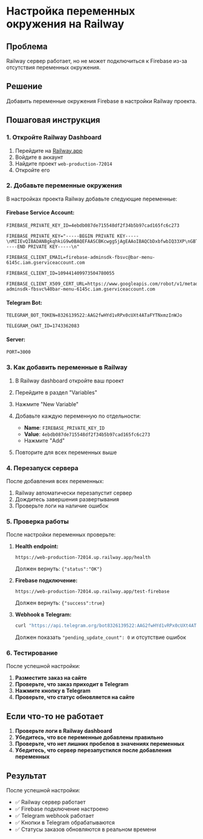 # Настройка переменных окружения на Railway

## Проблема
Railway сервер работает, но не может подключиться к Firebase из-за отсутствия переменных окружения.

## Решение
Добавить переменные окружения Firebase в настройки Railway проекта.

## Пошаговая инструкция

### 1. Откройте Railway Dashboard

1. Перейдите на [Railway.app](https://railway.app)
2. Войдите в аккаунт
3. Найдите проект `web-production-72014`
4. Откройте его

### 2. Добавьте переменные окружения

В настройках проекта Railway добавьте следующие переменные:

#### Firebase Service Account:
```
FIREBASE_PRIVATE_KEY_ID=4ebdb087de715548df2f34b5b97cad165fc6c273
```

```
FIREBASE_PRIVATE_KEY="-----BEGIN PRIVATE KEY-----\nMIIEvQIBADANBgkqhkiG9w0BAQEFAASCBKcwggSjAgEAAoIBAQCbDxbfwbIQ33XP\nGBTZFsJu4uEgmUhlRXWxo/SuJoDjytC4tnZAtaMuekDrVUSVEigKnbnna29NcHoZ\nf98iAVeiKTT806Rv8Y95/JKUIGc61p1tP+cJKL/iMJ+SMU4dChVtbnWtvoWMY8vG\n485inGam1SRgs6ljw8jJ4bnig6r7Se/help2GJllRCYrPocYMDt7OeelW6MlANFO\nKUWcRHnLw5cX8wARoqzaLVtX71ravi2q63wo5bq2CGV2IU3ztrob1Z8dBozqFeHv\no4/RKIS2rGKRTFi6rx9N3+9ui/pEtMNKWE3IMSsZTlndLNyslnNDbZgbySAPpP0r\neyM1aLAzAgMBAAECggEAKyRzJlWz0CsEkdbu8gn5ljWtEs9jS74cRY1LRmszIG4t\nTb+CvnVrTkK4rmG+n8V5+54v+/ox8Tdy2YZxFHqQIe/aLOBMF9N7qqLCO9GaN05A\nZgXKKAu8+9ewhlIOnFjSZmy99FYWvV2E9LUsltZSX2fdY8SJRFdUlgsml6Yv3BOi\nquaoC8Jj8IA//PBegH3TDjMQDqpixTdCYUZuDlkn5sbAqql1ntDmUOsFrZWuJTnm\nDHn4O6/wIhLV616SFQjhEXimb8T2EcF4LfnngJ3T04j786lHtyWbUBxqlwsMBZU2\nXo8+Psw3TVYLeSA3iAvG+S/E4XXo/gfuAfvXEXlhnQKBgQDWvOn0t8fHPWPprV7/\nA5Mp3/E3SYrq8ag5z/Iwe7k+ffCeAiFz8lBuXGrnO/NvpmlET4xa3SfV52lBfsLp\nigqwHMgSp54U+iv9m8o2zFK77eGyApaaXmFajphc1P8x29YuRQbdkrKFEYbUhKPk\n+FygpVAzXeppkg1S5X66C2oOBQKBgQC42oe4zR0yD1Ugue2puH86QAUJbYw6x2Pp\nw1HCda6vOHmkPy8CmnPt+nHvy1K4fRqYajtiDM7gec9/wKL2AY6VRoYnnYUVOUEn\nenaGdsCmH4lPCc2ur8qFw4QoEevQaQVGcFoxz4VJqjsC0eNkhONRtYdsr0k61xDt\n4YXR5mVi1wKBgFYxqi8ifbxJtgscHh96jd2nGCm7CVnY+k+KWop/fxHId4bVEBx8\nTTCfRAHhHIvaXjKfQ5VNZCoGI0e42//l+vhJ9T0Xrup4qKO5nud0CFmK2KcdRtpb\nu/QffKT2kiCvPz9/UYwq0CF9sYMoYqkL0BJjiNe1gNwzVcnKeJ2w6zcJAoGBAIy2\nFIAw6ptznmpV/bqm7XoKx4rAr/ECXGTSQEdVS46n37iOPBuwNLUfYmGVlTdIS9lf\nbCqb81JehvwJSEMZNk8dKvu25VodhiImD1kVxlnuQZg/ryjdOb2O8eeKlMXFW7Wd\nypqGDEDh6x+fY4fdvCgzlY2+9HBsy784X6RCzERrAoGAPdQBLq7DwmwoZb3Ylpub\nZyhv5JH/1dhAVi18bAmhzBfMrt8iXwLT4N9r6uC5A6Dc72LrDhToBQ5MrEOa09Ta\nHdVmi9AtpwXqVeACWyAK5kgKv+ccvXkVK1VIRrsmzPItU31KeQg4WLpSuzVz1pwN\nHMwZOjlpGHhk50GnhkEx6UM=\n-----END PRIVATE KEY-----\n"
```

```
FIREBASE_CLIENT_EMAIL=firebase-adminsdk-fbsvc@bar-menu-6145c.iam.gserviceaccount.com
```

```
FIREBASE_CLIENT_ID=109441409973504780055
```

```
FIREBASE_CLIENT_X509_CERT_URL=https://www.googleapis.com/robot/v1/metadata/x509/firebase-adminsdk-fbsvc%40bar-menu-6145c.iam.gserviceaccount.com
```

#### Telegram Bot:
```
TELEGRAM_BOT_TOKEN=8326139522:AAG2fwHYd1vRPx0cUXt4ATaFYTNxmzInWJo
```

```
TELEGRAM_CHAT_ID=1743362083
```

#### Server:
```
PORT=3000
```

### 3. Как добавить переменные в Railway

1. В Railway dashboard откройте ваш проект
2. Перейдите в раздел "Variables"
3. Нажмите "New Variable"
4. Добавьте каждую переменную по отдельности:
   - **Name**: `FIREBASE_PRIVATE_KEY_ID`
   - **Value**: `4ebdb087de715548df2f34b5b97cad165fc6c273`
   - Нажмите "Add"

5. Повторите для всех переменных выше

### 4. Перезапуск сервера

После добавления всех переменных:
1. Railway автоматически перезапустит сервер
2. Дождитесь завершения развертывания
3. Проверьте логи на наличие ошибок

### 5. Проверка работы

После настройки переменных проверьте:

1. **Health endpoint:**
   ```
   https://web-production-72014.up.railway.app/health
   ```
   Должен вернуть: `{"status":"OK"}`

2. **Firebase подключение:**
   ```
   https://web-production-72014.up.railway.app/test-firebase
   ```
   Должен вернуть: `{"success":true}`

3. **Webhook в Telegram:**
   ```bash
   curl "https://api.telegram.org/bot8326139522:AAG2fwHYd1vRPx0cUXt4ATaFYTNxmzInWJo/getWebhookInfo"
   ```
   Должен показать `"pending_update_count": 0` и отсутствие ошибок

### 6. Тестирование

После успешной настройки:

1. **Разместите заказ на сайте**
2. **Проверьте, что заказ приходит в Telegram**
3. **Нажмите кнопку в Telegram**
4. **Проверьте, что статус обновляется на сайте**

## Если что-то не работает

1. **Проверьте логи в Railway dashboard**
2. **Убедитесь, что все переменные добавлены правильно**
3. **Проверьте, что нет лишних пробелов в значениях переменных**
4. **Убедитесь, что сервер перезапустился после добавления переменных**

## Результат

После успешной настройки:
- ✅ Railway сервер работает
- ✅ Firebase подключение настроено
- ✅ Telegram webhook работает
- ✅ Кнопки в Telegram обрабатываются
- ✅ Статусы заказов обновляются в реальном времени
